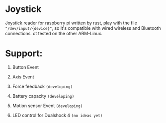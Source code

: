 # Joystick
Joystick reader for raspberry pi written by rust, play with the file 
`"/dev/input/{device}"`, so it's compatible with wired wireless and Bluetooth connections. ot tested on the other ARM-Linux.

# Support:

1. Button Event

2. Axis Event

3. Force feedback `(developing)`

4. Battery capacity `(developing)`

5. Motion sensor Event `(developing)`

5. LED control for Dualshock 4 `(no ideas yet)`